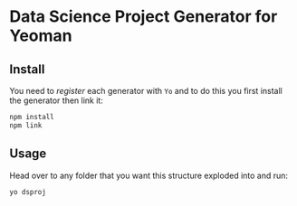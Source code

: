 # Data Science Project Generator for Yeoman


## Install
You need to _register_ each generator with `Yo` and to do this you first
install the generator then link it:
```bash
npm install
npm link
```

## Usage

Head over to any folder that you want this structure exploded
into and run:
```bash
yo dsproj
```
